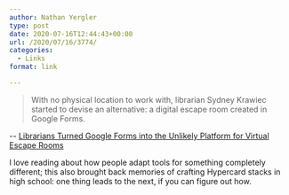 ```yaml
---
author: Nathan Yergler
type: post
date: 2020-07-16T12:44:43+00:00
url: /2020/07/16/3774/
categories:
  - Links
format: link

---
```

> With no physical location to work with, librarian Sydney Krawiec started to
> devise an alternative: a digital escape room created in Google Forms.

-- [Librarians Turned Google Forms into the Unlikely Platform for Virtual Escape Rooms](https://www.theverge.com/2020/7/15/21324558/google-forms-virtual-escape-rooms-librarians-games-puzzles-homeschooling)

I love reading about how people adapt tools for something completely different;
this also brought back memories of crafting Hypercard stacks in high school: one
thing leads to the next, if you can figure out how.
